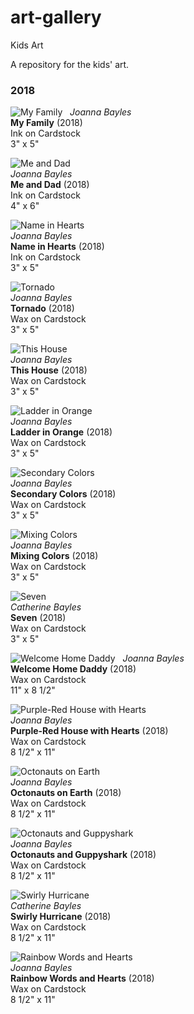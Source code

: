 # art-gallery
Kids Art

A repository for the kids' art.

### 2018

![My Family](https://github.com/joebayles/art-gallery/blob/master/2018/My_Family.jpg)  
*Joanna Bayles*\
__My Family__ (2018)  
Ink on Cardstock  
3" x 5"

![Me and Dad](https://github.com/joebayles/art-gallery/blob/master/2018/Me_and_Dad.jpg)  
*Joanna Bayles*\
__Me and Dad__ (2018)  
Ink on Cardstock  
4" x 6"

![Name in Hearts](https://github.com/joebayles/art-gallery/blob/master/2018/Name_in_Hearts.jpg)  
*Joanna Bayles*\
__Name in Hearts__ (2018)  
Ink on Cardstock  
3" x 5"

![Tornado](https://github.com/joebayles/art-gallery/blob/master/2018/Tornado.jpg)  
*Joanna Bayles*\
__Tornado__ (2018)  
Wax on Cardstock  
3" x 5"

![This House](https://github.com/joebayles/art-gallery/blob/master/2018/This_House.jpg)  
*Joanna Bayles*\
__This House__ (2018)  
Wax on Cardstock  
3" x 5"

![Ladder in Orange](https://github.com/joebayles/art-gallery/blob/master/2018/Ladder_in_Orange.jpg)  
*Joanna Bayles*\
__Ladder in Orange__ (2018)  
Wax on Cardstock  
3" x 5"

![Secondary Colors](https://github.com/joebayles/art-gallery/blob/master/2018/Secondary_Colors.jpg)  
*Joanna Bayles*\
__Secondary Colors__ (2018)  
Wax on Cardstock  
3" x 5"

![Mixing Colors](https://github.com/joebayles/art-gallery/blob/master/2018/Mixing_Colors.jpg)  
*Joanna Bayles*\
__Mixing Colors__ (2018)  
Wax on Cardstock  
3" x 5"

![Seven](https://github.com/joebayles/art-gallery/blob/master/2018/Seven.jpg)  
*Catherine Bayles*\
__Seven__ (2018)  
Wax on Cardstock  
3" x 5"

![Welcome Home Daddy](https://github.com/joebayles/art-gallery/blob/master/2018/Welcome_Home_Daddy.jpg)  
*Joanna Bayles*\
__Welcome Home Daddy__ (2018)  
Wax on Cardstock  
11" x 8 1/2"

![Purple-Red House with Hearts](https://github.com/joebayles/art-gallery/blob/master/2018/Purple-Red_House_with_Hearts.jpg)  
*Joanna Bayles*\
__Purple-Red House with Hearts__ (2018)  
Wax on Cardstock  
8 1/2" x 11"

![Octonauts on Earth](https://github.com/joebayles/art-gallery/blob/master/2018/Octonauts_on_Earth.jpg)  
*Joanna Bayles*\
__Octonauts on Earth__ (2018)  
Wax on Cardstock  
8 1/2" x 11"

![Octonauts and Guppyshark](https://github.com/joebayles/art-gallery/blob/master/2018/Octonauts_and_Guppyshark.jpg)  
*Joanna Bayles*\
__Octonauts and Guppyshark__ (2018)  
Wax on Cardstock  
8 1/2" x 11"

![Swirly Hurricane](https://github.com/joebayles/art-gallery/blob/master/2018/Swirly_Hurricane.jpg)  
*Catherine Bayles*\
__Swirly Hurricane__ (2018)  
Wax on Cardstock  
8 1/2" x 11"

![Rainbow Words and Hearts](https://github.com/joebayles/art-gallery/blob/master/2018/Rainbow_Words_and_Hearts.jpg)  
*Joanna Bayles*\
__Rainbow Words and Hearts__ (2018)  
Wax on Cardstock  
8 1/2" x 11"
